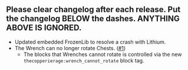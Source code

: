 Please clear changelog after each release.
Put the changelog BELOW the dashes. ANYTHING ABOVE IS IGNORED.
-----------------
- Updated embedded FrozenLib to resolve a crash with Lithium.
- The Wrench can no longer rotate Chests. ([#1](https://github.com/FrozenBlock/The-Copperier-Age/issues/1))
  - The blocks that Wrenches cannot rotate is controlled via the new `thecopperierage:wrench_cannot_rotate` block tag.
